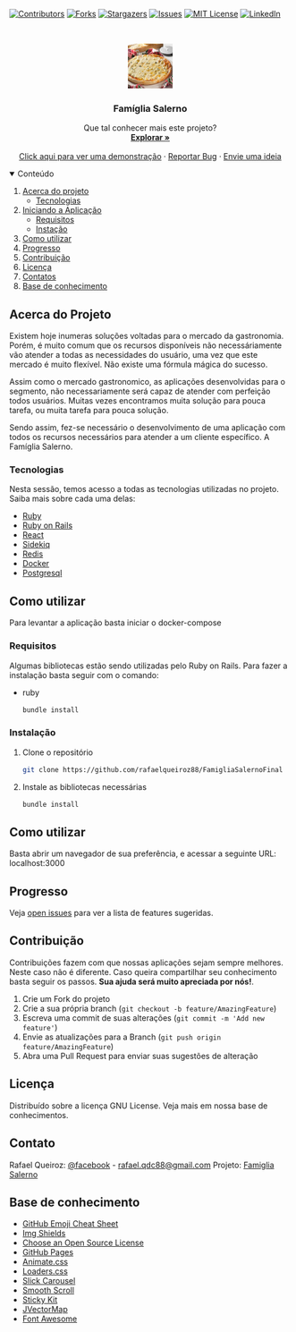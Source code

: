 <!-- TODO: Melhorar este Readme.md. Incluir todos os passos na sessão de usabilidade -->
<!-- TODO: Incluir um logotipo assim que obtiver um -->
<!-- Readme doc: https://github.com/othneildrew/Best-README-Template#roadmap -->

<!-- PROJECT SHIELDS -->
<!--
*** I'm using markdown "reference style" links for readability.
*** Reference links are enclosed in brackets [ ] instead of parentheses ( ).
*** See the bottom of this document for the declaration of the reference variables
*** for contributors-url, forks-url, etc. This is an optional, concise syntax you may use.
*** https://www.markdownguide.org/basic-syntax/#reference-style-links
-->
[![Contributors][contributors-shield]][contributors-url]
[![Forks][forks-shield]][forks-url]
[![Stargazers][stars-shield]][stars-url]
[![Issues][issues-shield]][issues-url]
[![MIT License][license-shield]][license-url]
[![LinkedIn][linkedin-shield]][linkedin-url]

<!-- PROJECT LOGO -->
<br />
<p align="center">
  <a href="https://github.com/rafaelqueiroz88/FamigliaSalernoFinal">
    <img src="pizza.jpg" alt="Logo" width="80" height="80">
  </a>

  <h3 align="center">Famíglia Salerno</h3>

  <p align="center">
    Que tal conhecer mais este projeto?
    <br />
    <a href="https://github.com/rafaelqueiroz88/FamigliaSalernoFinal"><strong>Explorar »</strong></a>
    <br />
    <br />
    <a href="https://famigliasalernodelivery.herokuapp.com/">Click aqui para ver uma demonstração</a>
    ·
    <a href="https://github.com/rafaelqueiroz88/FamigliaSalernoFinal/issues">Reportar Bug</a>
    ·
    <a href="https://github.com/rafaelqueiroz88/FamigliaSalernoFinal/issues">Envie uma ideia</a>
  </p>
</p>

<!-- TABLE OF CONTENTS -->
<details open="open">
  <summary>Conteúdo</summary>
  <ol>
    <li>
      <a href="#about-the-project">Acerca do projeto</a>
      <ul>
        <li><a href="#built-with">Tecnologias</a></li>
      </ul>
    </li>
    <li>
      <a href="#getting-started">Iniciando a Aplicação</a>
      <ul>
        <li><a href="#prerequisites">Requisitos</a></li>
        <li><a href="#installation">Instação</a></li>
      </ul>
    </li>
    <li><a href="#usage">Como utilizar</a></li>
    <li><a href="#roadmap">Progresso</a></li>
    <li><a href="#contributing">Contribuição</a></li>
    <li><a href="#license">Licença</a></li>
    <li><a href="#contact">Contatos</a></li>
    <li><a href="#acknowledgements">Base de conhecimento</a></li>
  </ol>
</details>

<!-- ABOUT THE PROJECT -->
## Acerca do Projeto

<!-- [![Product Name Screen Shot][product-screenshot]](https://example.com) -->

Existem hoje inumeras soluções voltadas para o mercado da gastronomia. Porém, é muito comum que os recursos disponíveis não necessáriamente vão atender a todas as necessidades do usuário, uma vez que este mercado é muito flexível. Não existe uma fórmula mágica do sucesso.

Assim como o mercado gastronomico, as aplicações desenvolvidas para o segmento, não necessariamente será capaz de atender com perfeição todos usuários. Muitas vezes encontramos muita solução para pouca tarefa, ou muita tarefa para pouca solução.

Sendo assim, fez-se necessário o desenvolvimento de uma aplicação com todos os recursos necessários para atender a um cliente específico. A Famíglia Salerno.


### Tecnologias

Nesta sessão, temos acesso a todas as tecnologias utilizadas no projeto. Saiba mais sobre cada uma delas:
* [Ruby](https://rubyonrails.org/)
* [Ruby on Rails](https://www.ruby-lang.org/pt/)
* [React](https://pt-br.reactjs.org/)
* [Sidekiq](https://sidekiq.org/)
* [Redis](https://redis.io/)
* [Docker](https://www.docker.com/)
* [Postgresql](https://www.postgresql.org/)



<!-- GETTING STARTED -->
## Como utilizar

Para levantar a aplicação basta iniciar o docker-compose

### Requisitos

Algumas bibliotecas estão sendo utilizadas pelo Ruby on Rails. Para fazer a instalação basta seguir com o comando:

* ruby
  ```sh
  bundle install
  ```

### Instalação

1. Clone o repositório
   ```sh
   git clone https://github.com/rafaelqueiroz88/FamigliaSalernoFinal
   ```
2. Instale as bibliotecas necessárias
   ```sh
   bundle install
   ```


<!-- USAGE EXAMPLES -->
## Como utilizar

Basta abrir um navegador de sua preferência, e acessar a seguinte URL: localhost:3000

<!-- _For more examples, please refer to the [Documentation](https://example.com)_ -->

<!-- ROADMAP -->
## Progresso

Veja [open issues](https://github.com/rafaelqueiroz88/FamigliaSalernoFinal/issues) para ver a lista de features sugeridas.


<!-- CONTRIBUTING -->
## Contribuição

Contribuições fazem com que nossas aplicações sejam sempre melhores. Neste caso não é diferente. Caso queira compartilhar seu conhecimento basta seguir os passos. **Sua ajuda será muito apreciada por nós!**.

1. Crie um Fork do projeto
2. Crie a sua própria branch (`git checkout -b feature/AmazingFeature`)
3. Escreva uma commit de suas alterações (`git commit -m 'Add new feature'`)
4. Envie as atualizações para a Branch (`git push origin feature/AmazingFeature`)
5. Abra uma Pull Request para enviar suas sugestões de alteração



<!-- LICENSE -->
## Licença

Distribuído sobre a licença GNU License. Veja mais em nossa base de conhecimentos.

<!-- CONTACT -->
## Contato

Rafael Queiroz: [@facebook](https://www.facebook.com/rafael.queiroz.castro/) - rafael.qdc88@gmail.com
Projeto: [Famiglia Salerno](https://github.com/rafaelqueiroz88/FamigliaSalernoFinal)



<!-- ACKNOWLEDGEMENTS -->
## Base de conhecimento
* [GitHub Emoji Cheat Sheet](https://www.webpagefx.com/tools/emoji-cheat-sheet)
* [Img Shields](https://shields.io)
* [Choose an Open Source License](https://choosealicense.com)
* [GitHub Pages](https://pages.github.com)
* [Animate.css](https://daneden.github.io/animate.css)
* [Loaders.css](https://connoratherton.com/loaders)
* [Slick Carousel](https://kenwheeler.github.io/slick)
* [Smooth Scroll](https://github.com/cferdinandi/smooth-scroll)
* [Sticky Kit](http://leafo.net/sticky-kit)
* [JVectorMap](http://jvectormap.com)
* [Font Awesome](https://fontawesome.com)





<!-- MARKDOWN LINKS & IMAGES -->
<!-- 
  https://github.com/rafaelqueiroz88/FamigliaSalernoFinal
-->
<!-- https://www.markdownguide.org/basic-syntax/#reference-style-links -->
[contributors-shield]: https://img.shields.io/github/contributors/rafaelqueiroz88/FamigliaSalernoFinal.svg?style=for-the-badge
[contributors-url]: https://github.com/rafaelqueiroz88/FamigliaSalernoFinal/graphs/contributors
[forks-shield]: https://img.shields.io/github/forks/rafaelqueiroz88/FamigliaSalernoFinal?style=for-the-badge
[forks-url]: https://github.com/rafaelqueiroz88/FamigliaSalernoFinal/network/members
[stars-shield]: https://img.shields.io/github/stars/rafaelqueiroz88/FamigliaSalernoFinal?style=for-the-badge
[stars-url]: https://github.com/rafaelqueiroz88/FamigliaSalernoFinal/stargazers
[issues-shield]: https://img.shields.io/github/issues/rafaelqueiroz88/FamigliaSalernoFinal.svg?style=for-the-badge
[issues-url]: https://github.com/rafaelqueiroz88/FamigliaSalernoFinal/issues
[license-shield]: https://img.shields.io/github/license/rafaelqueiroz88/FamigliaSalernoFinal.svg?style=for-the-badge
[license-url]: https://github.com/rafaelqueiroz88/FamigliaSalernoFinal/blob/master/LICENSE
[linkedin-shield]: https://img.shields.io/badge/-LinkedIn-black.svg?style=for-the-badge&logo=linkedin&colorB=555
[linkedin-url]: https://www.linkedin.com/in/rafael-queiroz-0074a4139/
<!-- [product-screenshot]: images/screenshot.png -->